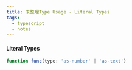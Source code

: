 ```yaml
---
title: 未整理Type Usage - Literal Types
tags:
  - typescript
  - notes
---
```


#### Literal Types
```ts
function func(type: 'as-number' | 'as-text')
```